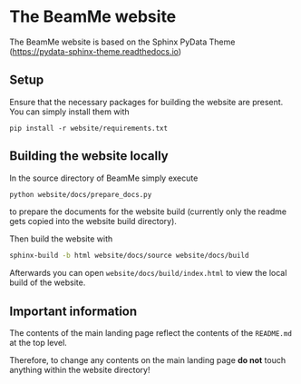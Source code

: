 # The BeamMe website

The BeamMe website is based on the Sphinx PyData Theme (https://pydata-sphinx-theme.readthedocs.io)

## Setup

Ensure that the necessary packages for building the website are present. You can simply install them with

```
pip install -r website/requirements.txt
```

## Building the website locally

In the source directory of BeamMe simply execute

```bash
python website/docs/prepare_docs.py
```

to prepare the documents for the website build (currently only the readme gets copied into the website build directory).

Then build the website with

```bash
sphinx-build -b html website/docs/source website/docs/build
```

Afterwards you can open `website/docs/build/index.html` to view the local build of the website.

## Important information

The contents of the main landing page reflect the contents of the `README.md` at the top level.

Therefore, to change any contents on the main landing page **do not** touch anything within the website directory!
